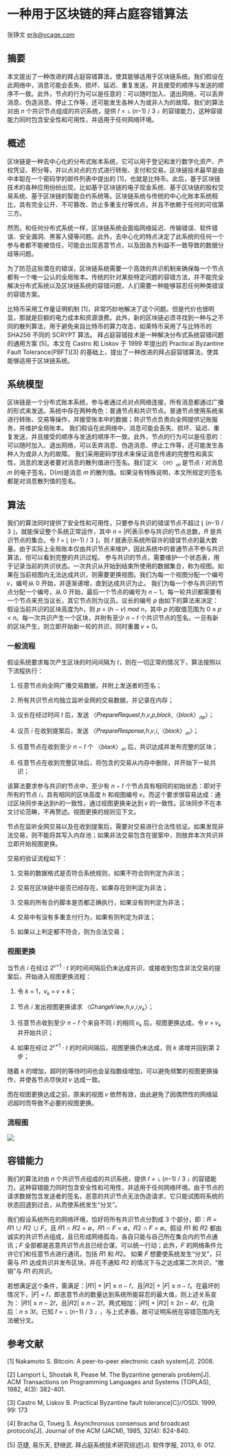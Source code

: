 # 一种用于区块链的拜占庭容错算法 

张铮文 erik@vcage.com 

## 摘要 

本文提出了一种改进的拜占庭容错算法，使其能够适用于区块链系统。我们假设在此网络中，消息可能会丢失、损坏、延迟、重复发送，并且接受的顺序与发送的顺序不一致。此外，节点的行为可以是任意的：可以随时加入、退出网络，可以丢弃消息、伪造消息、停止工作等，还可能发生各种人为或非人为的故障。我们的算法对由 𝑛 个共识节点组成的共识系统，提供 𝑓 = ⌊ (𝑛−1) / 3 ⌋ 的容错能力，这种容错能力同时包含安全性和可用性，并适用于任何网络环境。

## 概述 

区块链是一种去中心化的分布式账本系统，它可以用于登记和发行数字化资产、产权凭证、积分等，并以点对点的方式进行转账、支付和交易。区块链技术最早是由中本聪在一个密码学的邮件列表中提出的 [1]，也就是比特币。此后，基于区块链技术的各种应用纷纷出现，比如基于区块链的电子现金系统、基于区块链的股权交易系统、基于区块链的智能合约系统等。区块链系统与传统的中心化账本系统相比，具有完全公开、不可篡改、防止多重支付等优点，并且不依赖于任何的可信第三方。 

然而，和任何分布式系统一样，区块链系统会面临网络延迟、传输错误、软件错误、安全漏洞、黑客入侵等问题。此外，去中心化的特点决定了此系统的任何一个参与者都不能被信任，可能会出现恶意节点，以及因各方利益不一致导致的数据分歧等问题。 

为了防范这些潜在的错误，区块链系统需要一个高效的共识机制来确保每一个节点都有一个唯一公认的全局账本。传统的针对某些特定问题的容错方法，并不能完全解决分布式系统以及区块链系统的容错问题，人们需要一种能够容忍任何种类错误的容错方案。 

比特币采用工作量证明机制 [1]，非常巧妙地解决了这个问题。但是代价也很明显，那就是巨额的电力成本和资源浪费。此外，新的区块链必须寻找到一种与之不同的散列算法，用于避免来自比特币的算力攻击，如莱特币采用了与比特币的 SHA256 不同的 SCRYPT 算法。 拜占庭容错技术是一种解决分布式系统容错问题的通用方案 [5]。本文在 Castro 和 Liskov 于 1999 年提出的 Practical Byzantine Fault Tolerance(PBFT)[3] 的基础上，提出了一种改进的拜占庭容错算法，使其能够适用于区块链系统。 

## 系统模型 

区块链是一个分布式账本系统，参与者通过点对点网络连接，所有消息都通过广播的形式来发送。系统中存在两种角色：普通节点和共识节点。普通节点使用系统来进行转账、交易等操作，并接受账本中的数据；共识节点负责向全网提供记账服务，并维护全局账本。 
我们假设在此网络中，消息可能会丢失、损坏、延迟、重复发送，并且接受的顺序与发送的顺序不一致。此外，节点的行为可以是任意的：可以随时加入、退出网络，可以丢弃消息、伪造消息、停止工作等，还可能发生各种人为或非人为的故障。 
我们采用密码学技术来保证消息传递的完整性和真实性，消息的发送者要对消息的散列值进行签名。我们定义 〈𝑚〉<sub>𝜎𝑖 </sub>是节点 𝑖 对消息 𝑚 的电子签名，D(𝑚)是消息 𝑚 的散列值。如果没有特殊说明，本文所规定的签名都是对消息散列值的签名。 

## 算法 

我们的算法同时提供了安全性和可用性，只要参与共识的错误节点不超过 ⌊ (𝑛−1) / 3 ⌋，就能保证整个系统正常运作，其中 𝑛 = |𝑅|表示参与共识的节点总数，𝑅 是共识节点的集合。令 𝑓 = ⌊ (𝑛−1) / 3 ⌋，则 𝑓 就表示系统所容许的错误节点的最大数量。由于实际上全局账本仅由共识节点来维护，因此系统中的普通节点不参与共识算法，但可以看到完整的共识过程。 
参与共识的节点，需要维护一个状态表，用于记录当前的共识状态。一次共识从开始到结束所使用的数据集合，称为视图。如果在当前视图内无法达成共识，则需要更换视图。我们为每一个视图分配一个编号 𝑣，编号从 0 开始，并逐渐递增，直到达成共识为止。 
我们为每一个参与共识的节点分配一个编号，从 0 开始，最后一个节点的编号为 𝑛 − 1。每一轮共识都需要有一个节点来充当议长，其它节点则为议员。议长的编号 𝑝 由如下的算法来决定：假设当前共识的区块高度为ℎ，则 𝑝 = (ℎ − 𝑣) 𝑚𝑜𝑑 𝑛，其中 𝑝 的取值范围为 0 ≤ 𝑝 < 𝑛。每一次共识产生一个区块，并附有至少 𝑛 − 𝑓 个共识节点的签名。一旦有新的区块产生，则立即开始新一轮的共识，同时重置 𝑣 = 0。

###  一般流程 

假设系统要求每次产生区块的时间间隔为 𝑡，则在一切正常的情况下，算法按照以下流程执行：

1. 任意节点向全网广播交易数据，并附上发送者的签名； 

2. 所有共识节点均独立监听全网的交易数据，并记录在内存； 

3. 议长在经过时间 𝑡 后，发送 〈𝑃𝑟𝑒𝑝𝑎𝑟𝑒𝑅𝑒𝑞𝑢𝑒𝑠𝑡,ℎ,𝑣,𝑝,𝑏𝑙𝑜𝑐𝑘,〈𝑏𝑙𝑜𝑐𝑘〉<sub>𝜎𝑝</sub>〉； 

4. 议员 𝑖 在收到提案后，发送 〈𝑃𝑟𝑒𝑝𝑎𝑟𝑒𝑅𝑒𝑠𝑝𝑜𝑛𝑠𝑒,ℎ,𝑣,𝑖,〈𝑏𝑙𝑜𝑐𝑘〉<sub>𝜎𝑖</sub>〉； 

5. 任意节点在收到至少 𝑛 − 𝑓 个 〈𝑏𝑙𝑜𝑐𝑘〉<sub>𝜎𝑖</sub> 后，共识达成并发布完整的区块； 

6. 任意节点在收到完整区块后，将包含的交易从内存中删除，并开始下一轮共识； 


该算法要求参与共识的节点中，至少有 𝑛 − 𝑓 个节点具有相同的初始状态：即对于所有的节点 𝑖，具有相同的区块高度 ℎ 和视图编号 𝑣。而这个要求很容易达成：通过区块同步来达到ℎ的一致性，通过视图更换来达到 𝑣 的一致性。区块同步不在本文讨论范畴，不再赘述。视图更换的规则见下文。 

节点在监听全网交易以及在收到提案后，需要对交易进行合法性验证。如果发现非法交易，则不能将其写入内存池；如果非法交易包含在提案中，则放弃本次共识并立即开始视图更换。

交易的验证流程如下： 

1. 交易的数据格式是否符合系统规则，如果不符合则判定为非法； 

2. 交易在区块链中是否已经存在，如果存在则判定为非法； 

3. 交易的所有合约脚本是否都正确执行，如果没有则判定为非法； 

4. 交易中有没有多重支付行为，如果有则判定为非法； 

5. 如果以上判定都不符合，则为合法交易；


### 视图更换 

当节点 𝑖 在经过 2<sup>𝑣+1</sup> ⋅ 𝑡 的时间间隔后仍未达成共识，或接收到包含非法交易的提案后，开始进入视图更换流程： 

1. 令 𝑘 = 1，𝑣<sub>𝑘 </sub>= 𝑣 + 𝑘； 

2. 节点 𝑖 发出视图更换请求 〈𝐶ℎ𝑎𝑛𝑔𝑒𝑉𝑖𝑒𝑤,ℎ,𝑣,𝑖,𝑣<sub>𝑘</sub>〉； 

3. 任意节点收到至少 𝑛 − 𝑓 个来自不同 𝑖 的相同 𝑣<sub>𝑘</sub> 后，视图更换达成，令 𝑣 = 𝑣<sub>𝑘</sub> 并开始共识；

4. 如果在经过 2<sup>𝑣+1</sup> ⋅ 𝑡 的时间间隔后，视图更换仍未达成，则 𝑘 递增并回到第 2 步； 


随着 𝑘 的增加，超时的等待时间也会呈指数级增加，可以避免频繁的视图更换操作，并使各节点尽快对 𝑣 达成一致。 

而在视图更换达成之前，原来的视图 𝑣 依然有效，由此避免了因偶然性的网络延迟超时而导致不必要的视图更换。 

### 流程图

![](~/assets/2017-08-24_11-53-31.png)

## 容错能力 

我们的算法对由 𝑛 个共识节点组成的共识系统，提供 𝑓 = ⌊ (𝑛−1) / 3 ⌋ 的容错能力，这种容错能力同时包含安全性和可用性，并适用于任何网络环境。由于节点的请求数据包含发送者的签名，恶意的共识节点无法伪造请求，它只能试图将系统的状态回退到过去，从而使系统发生“分叉”。 

我们假设系统所在的网络环境，恰好将所有共识节点分割成 3 个部分，即：𝑅 = 𝑅1 ∪ 𝑅2 ∪ 𝐹，且 𝑅1 ∩ 𝑅2 = ∅，𝑅1 ∩ 𝐹 = ∅，𝑅2 ∩ 𝐹 = ∅。假设 𝑅1 和 𝑅2 都由诚实的共识节点组成，且已形成网络孤岛，各自只能与自己所在集合内的节点通讯；𝐹 全部都是恶意共识节点且已经合谋，可以统一行动；此外，𝐹 的网络条件允许它们和任意节点进行通讯，包括 𝑅1 和 𝑅2。 如果 𝐹 想要使系统发生“分叉”，只需与 𝑅1 达成共识并发布区块，并在不通知 𝑅2 的情况下与之达成第二次共识，“撤销”与 𝑅1 的共识。 

若想满足这个条件，需满足：|𝑅1| + |𝐹| ≥ 𝑛 − 𝑓，且|𝑅2| + |𝐹| ≥ 𝑛 − 𝑓。在最坏的情况下，|𝐹| = 𝑓，即恶意节点的数量达到系统所能容忍的最大值，则上述关系变为： |𝑅1| ≥ 𝑛 − 2𝑓，且|𝑅2| ≥ 𝑛 − 2𝑓。两式相加：|𝑅1| + |𝑅2| ≥ 2𝑛 − 4𝑓，化简后：𝑛 ≤ 3𝑓。已知 𝑓 = ⌊ (𝑛−1) / 3 ⌋ ，与上式矛盾，故可证明系统在容错范围内无法被分叉。 

## 参考文献 

[1] Nakamoto S. Bitcoin: A peer-to-peer electronic cash system[J]. 2008. 

[2] Lamport L, Shostak R, Pease M. The Byzantine generals problem[J]. ACM Transactions on Programming Languages and Systems (TOPLAS), 1982, 4(3): 382-401. 

[3] Castro M, Liskov B. Practical Byzantine fault tolerance[C]//OSDI. 1999, 99: 173

[4] Bracha G, Toueg S. Asynchronous consensus and broadcast protocols[J]. Journal of the ACM (JACM), 1985, 32(4): 824-840. 

[5] 范捷, 易乐天, 舒继武. 拜占庭系统技术研究综述[J]. 软件学报, 2013, 6: 012. 

